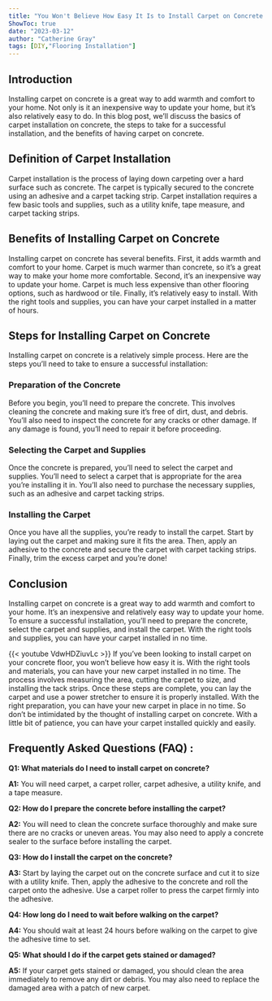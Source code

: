 ```yaml
---
title: "You Won't Believe How Easy It Is to Install Carpet on Concrete - Here's How!"
ShowToc: true 
date: "2023-03-12"
author: "Catherine Gray" 
tags: [DIY,"Flooring Installation"]
---
```

## Introduction 
Installing carpet on concrete is a great way to add warmth and comfort to your home. Not only is it an inexpensive way to update your home, but it’s also relatively easy to do. In this blog post, we’ll discuss the basics of carpet installation on concrete, the steps to take for a successful installation, and the benefits of having carpet on concrete. 

## Definition of Carpet Installation 
Carpet installation is the process of laying down carpeting over a hard surface such as concrete. The carpet is typically secured to the concrete using an adhesive and a carpet tacking strip. Carpet installation requires a few basic tools and supplies, such as a utility knife, tape measure, and carpet tacking strips.

## Benefits of Installing Carpet on Concrete
Installing carpet on concrete has several benefits. First, it adds warmth and comfort to your home. Carpet is much warmer than concrete, so it’s a great way to make your home more comfortable. Second, it’s an inexpensive way to update your home. Carpet is much less expensive than other flooring options, such as hardwood or tile. Finally, it’s relatively easy to install. With the right tools and supplies, you can have your carpet installed in a matter of hours. 

## Steps for Installing Carpet on Concrete
Installing carpet on concrete is a relatively simple process. Here are the steps you’ll need to take to ensure a successful installation: 

### Preparation of the Concrete 
Before you begin, you’ll need to prepare the concrete. This involves cleaning the concrete and making sure it’s free of dirt, dust, and debris. You’ll also need to inspect the concrete for any cracks or other damage. If any damage is found, you’ll need to repair it before proceeding. 

### Selecting the Carpet and Supplies
Once the concrete is prepared, you’ll need to select the carpet and supplies. You’ll need to select a carpet that is appropriate for the area you’re installing it in. You’ll also need to purchase the necessary supplies, such as an adhesive and carpet tacking strips. 

### Installing the Carpet
Once you have all the supplies, you’re ready to install the carpet. Start by laying out the carpet and making sure it fits the area. Then, apply an adhesive to the concrete and secure the carpet with carpet tacking strips. Finally, trim the excess carpet and you’re done! 

## Conclusion 
Installing carpet on concrete is a great way to add warmth and comfort to your home. It’s an inexpensive and relatively easy way to update your home. To ensure a successful installation, you’ll need to prepare the concrete, select the carpet and supplies, and install the carpet. With the right tools and supplies, you can have your carpet installed in no time.

{{< youtube VdwHDZiuvLc >}} 
If you’ve been looking to install carpet on your concrete floor, you won’t believe how easy it is. With the right tools and materials, you can have your new carpet installed in no time. The process involves measuring the area, cutting the carpet to size, and installing the tack strips. Once these steps are complete, you can lay the carpet and use a power stretcher to ensure it is properly installed. With the right preparation, you can have your new carpet in place in no time. So don’t be intimidated by the thought of installing carpet on concrete. With a little bit of patience, you can have your carpet installed quickly and easily.

## Frequently Asked Questions (FAQ) :
**Q1: What materials do I need to install carpet on concrete?**

**A1:** You will need carpet, a carpet roller, carpet adhesive, a utility knife, and a tape measure.

**Q2: How do I prepare the concrete before installing the carpet?**

**A2:** You will need to clean the concrete surface thoroughly and make sure there are no cracks or uneven areas. You may also need to apply a concrete sealer to the surface before installing the carpet.

**Q3: How do I install the carpet on the concrete?**

**A3:** Start by laying the carpet out on the concrete surface and cut it to size with a utility knife. Then, apply the adhesive to the concrete and roll the carpet onto the adhesive. Use a carpet roller to press the carpet firmly into the adhesive.

**Q4: How long do I need to wait before walking on the carpet?**

**A4:** You should wait at least 24 hours before walking on the carpet to give the adhesive time to set.

**Q5: What should I do if the carpet gets stained or damaged?**

**A5:** If your carpet gets stained or damaged, you should clean the area immediately to remove any dirt or debris. You may also need to replace the damaged area with a patch of new carpet.






